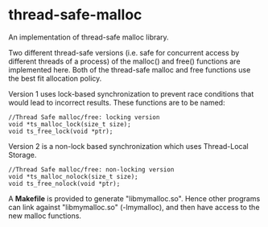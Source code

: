 # thread-safe-malloc
An implementation of thread-safe malloc library.

Two different thread-safe versions (i.e. safe for concurrent access by different threads of a process) of the malloc() and free() functions are implemented here. Both of
the thread-safe malloc and free functions use the best fit allocation policy.

Version 1 uses lock-based synchronization to prevent race conditions that would lead to incorrect results. These functions are to be named:

```
//Thread Safe malloc/free: locking version
void *ts_malloc_lock(size_t size);
void ts_free_lock(void *ptr);
```

Version 2 is a non-lock based synchronization which uses Thread-Local Storage.

```
//Thread Safe malloc/free: non-locking version
void *ts_malloc_nolock(size_t size);
void ts_free_nolock(void *ptr);
```

A **Makefile** is provided to generate "libmymalloc.so". Hence other programs can link against "libmymalloc.so" (-lmymalloc), and then have access to the new malloc functions.
